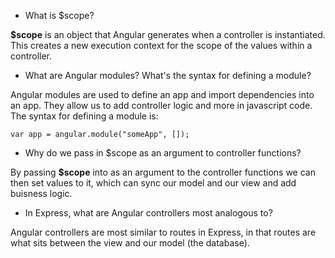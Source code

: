 * What is $scope?

**$scope** is an object that Angular generates when a controller is instantiated. This creates a new execution context for the scope of the values within a controller.

* What are Angular modules? What's the syntax for defining a module?

Angular modules are used to define an app and import dependencies into an app. They allow us to add controller logic and more in javascript code. The syntax for defining a module is:

`var app = angular.module("someApp", []);`

* Why do we pass in $scope as an argument to controller functions?

By passing **$scope** into as an argument to the controller functions we can then set values to it, which can sync our model and our view and add buisness logic.

* In Express, what are Angular controllers most analogous to?

Angular controllers are most similar to routes in Express, in that routes are what sits between the view and our model (the database).
